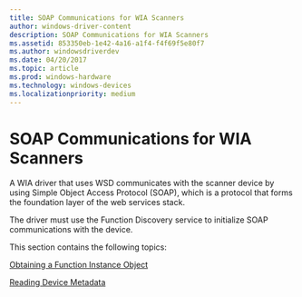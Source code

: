 ```yaml
---
title: SOAP Communications for WIA Scanners
author: windows-driver-content
description: SOAP Communications for WIA Scanners
ms.assetid: 853350eb-1e42-4a16-a1f4-f4f69f5e80f7
ms.author: windowsdriverdev
ms.date: 04/20/2017
ms.topic: article
ms.prod: windows-hardware
ms.technology: windows-devices
ms.localizationpriority: medium
---
```


# SOAP Communications for WIA Scanners


A WIA driver that uses WSD communicates with the scanner device by using Simple Object Access Protocol (SOAP), which is a protocol that forms the foundation layer of the web services stack.

The driver must use the Function Discovery service to initialize SOAP communications with the device.

This section contains the following topics:

[Obtaining a Function Instance Object](obtaining-a-function-instance-object.md)

[Reading Device Metadata](reading-device-metadata.md)

 

 




